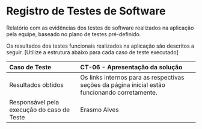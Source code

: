 # Registro de Testes de Software

Relatório com as evidências dos testes de software realizados na aplicação pela equipe, baseado no plano de testes pré-definido.

Os resultados dos testes funcionais realizados na aplicação são descritos a seguir. [Utilize a estrutura abaixo para cada caso de teste executado]

|Caso de Teste    | CT-06 - Apresentação da solução |
|:---|:---|
| Resultados obtidos | Os links internos para as respectivas seções da página inicial estão funcionando corretamente. |
| Responsável pela execução do caso de Teste | Erasmo Alves |



